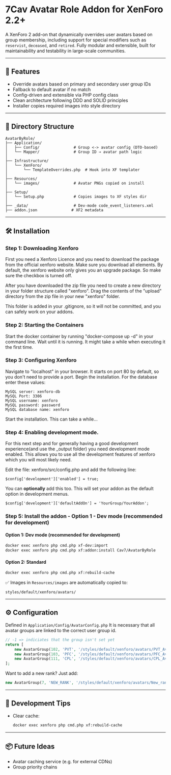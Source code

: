 # 7Cav Avatar Role Addon for XenForo 2.2+

A XenForo 2 add-on that dynamically overrides user avatars based on group membership, including support for special modifiers such as `reservist`, `deceased`, and `retired`. Fully modular and extensible, built for maintainability and testability in large-scale communities.

---

## 🚀 Features

- Override avatars based on primary and secondary user group IDs
- Fallback to default avatar if no match
- Config-driven and extensible via PHP config class
- Clean architecture following DDD and SOLID principles
- Installer copies required images into style directory

---

## 📁 Directory Structure

```text
AvatarByRole/
├── Application/
│   ├── Config/               # Group <-> avatar config (DTO-based)
│   └── Mapper/               # Group ID → avatar path logic
│
├── Infrastructure/
│   └── XenForo/
│       └── TemplateOverrides.php  # Hook into XF templater
│
├── Resources/
│   └── images/               # Avatar PNGs copied on install
│
├── Setup/
│   └── Setup.php             # Copies images to XF styles dir
│
├── _data/                    # Dev-mode code_event_listeners.xml
├── addon.json               # XF2 metadata
```

---

## 🛠 Installation

### Step 1: Downloading Xenforo
First you need a Xenforo Licence and you need to download the package from the official xenforo website.
Make sure you download all elements. By default, the xenforo website only gives you an upgrade package.
So make sure the checkbox is turned off.

After you have downloaded the zip file you need to create a new directory in your folder structure called "xenforo".
Drag the contents of the "upload" directory from the zip file in your new "xenforo" folder.

This folder is added in your .gitignore, so it will not be committed, and you can safely work on your addons.

### Step 2: Starting the Containers

Start the docker container by running "docker-compose up -d" in your command line.
Wait until it is running. It might take a while when executing it the first time.

### Step 3: Configuring Xenforo

Navigate to "localhost" in your browser. It starts on port 80 by default, so you don't need to provide a port.
Begin the installation. For the database enter these values:

```
MySQL server: xenforo-db
MySQL Port: 3306
MySQL username: xenforo
MySQL password: password
MySQL database name: xenforo
```

Start the installation. This can take a while...

### Step 4: Enabling development mode.

For this next step and for generally having a good development experience(and use the _output folder) you need development mode enabled.
This allows you to use all the development features of xenforo which you will most likely need.

Edit the file: xenforo/src/config.php and add the following line:

```
$config['development']['enabled'] = true;
```

You can <b>optionally</b> add this too. This will set your addon as the default option in development menus.
```
$config['development']['defaultAddOn'] = 'YourGroup/YourAddon';
```

### Step 5: Install the addon - Option 1 - Dev mode (recommended for development)
#### Option 1: Dev mode (recommended for development)

```bash
docker exec xenforo php cmd.php xf-dev:import
docker exec xenforo php cmd.php xf:addon:install Cav7/AvatarByRole
```

#### Option 2: Standard

```bash
docker exec xenforo php cmd.php xf:rebuild-cache
```

✅ Images in `Resources/images` are automatically copied to:

```
styles/default/xenforo/avatars/
```

---

## ⚙️ Configuration

Defined in `Application/Config/AvatarConfig.php`
It is necessary that all avatar groups are linked to the correct user group id.
```php
// -1 => indiciates that the group isn't set yet
return [
    new AvatarGroup(102, 'PVT', '/styles/default/xenforo/avatars/PVT_Avatar.png'),
    new AvatarGroup(103, 'PFC', '/styles/default/xenforo/avatars/PFC_Avatar.png'),
    new AvatarGroup(111, 'CPL', '/styles/default/xenforo/avatars/CPL_Avatar.png'),
];
```

Want to add a new rank? Just add:

```php
new AvatarGroup(7, 'NEW_RANK', '/styles/default/xenforo/avatars/New_rank_Avatar.png'),
```

---

## 🧪 Development Tips

- Clear cache:
  ```bash
  docker exec xenforo php cmd.php xf:rebuild-cache
  ```

---

## 📦 Future Ideas

- Avatar caching service (e.g. for external CDNs)
- Group priority chains
